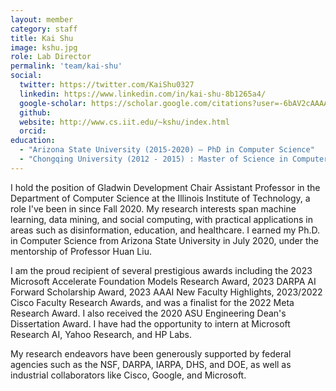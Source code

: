 ```yaml
---
layout: member
category: staff
title: Kai Shu
image: kshu.jpg
role: Lab Director
permalink: 'team/kai-shu'
social:
  twitter: https://twitter.com/KaiShu0327
  linkedin: https://www.linkedin.com/in/kai-shu-8b1265a4/
  google-scholar: https://scholar.google.com/citations?user=-6bAV2cAAAAJ&hl=en
  github: 
  website: http://www.cs.iit.edu/~kshu/index.html
  orcid:
education:
  - "Arizona State University (2015-2020) – PhD in Computer Science"
  - "Chongqing University (2012 - 2015) : Master of Science in Computer Science"
---
```


I hold the position of Gladwin Development Chair Assistant Professor in the Department of Computer Science at the Illinois Institute of Technology, a role I've been in since Fall 2020. My research interests span machine learning, data mining, and social computing, with practical applications in areas such as disinformation, education, and healthcare. I earned my Ph.D. in Computer Science from Arizona State University in July 2020, under the mentorship of Professor Huan Liu.

I am the proud recipient of several prestigious awards including the 2023 Microsoft Accelerate Foundation Models Research Award, 2023 DARPA AI Forward Scholarship Award, 2023 AAAI New Faculty Highlights, 2023/2022 Cisco Faculty Research Awards, and was a finalist for the 2022 Meta Research Award. I also received the 2020 ASU Engineering Dean's Dissertation Award. I have had the opportunity to intern at Microsoft Research AI, Yahoo Research, and HP Labs.

My research endeavors have been generously supported by federal agencies such as the NSF, DARPA, IARPA, DHS, and DOE, as well as industrial collaborators like Cisco, Google, and Microsoft.
